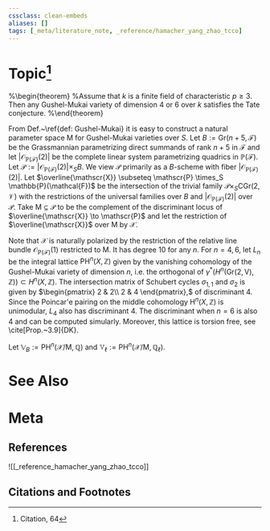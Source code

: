 ```yaml
---
cssclass: clean-embeds
aliases: []
tags: [_meta/literature_note, _reference/hamacher_yang_zhao_tcco]
---
```

# Topic[^1]


%\begin{theorem}
%Assume that $k$ is a finite field of characteristic $p \ge 3$. Then any Gushel-Mukai variety of dimension $4$ or $6$ over $k$ satisfies the Tate conjecture. 
%\end{theorem}

From Def.~\ref{def: Gushel-Mukai} it is easy to construct a natural parameter space $\mathsf{M}$ for Gushel-Mukai varieties over $S$. Let $B := \mathrm{Gr}(n + 5, \mathcal{F})$ be the Grassmannian parametrizing direct summands of rank $n + 5$ in $\mathcal{F}$ and let $|\mathcal{O}_{\mathbb{P}(\mathcal{F})}(2)|$ be the complete linear system parametrizing quadrics in $\mathbb{P}(\mathcal{F})$. Let $\mathscr{P} := |\mathcal{O}_{\mathbb{P}(\mathcal{F})}(2)| \times_S B$. We view $\mathscr{P}$ primarily as a $B$-scheme with fiber $|\mathcal{O}_{\mathbb{P}(\mathcal{F})}(2)|$. Let $\overline{\mathscr{X}} \subseteq \mathscr{P} \times_S \mathbb{P}(\mathcal{F})$ be the intersection of the trivial family $\mathscr{P} \times_S \mathrm{CGr}(2, \mathcal{V})$ with the restrictions of the universal families over $B$ and $|\mathcal{O}_{\mathbb{P}(\mathcal{F})}(2)|$ over $\mathscr{P}$. Take $\mathsf{M} \subseteq \mathscr{P}$ to be the complement of the discriminant locus of $\overline{\mathscr{X}} \to \mathscr{P}$ and let the restriction of $\overline{\mathscr{X}}$ over $\mathsf{M}$ by $\mathscr{X}$. 

Note that $\mathscr{X}$ is naturally polarized by the restriction of the relative line bundle $\mathscr{O}_{\mathbb{P}(\mathcal{F})}(1)$ restricted to $\mathsf{M}$. It has degree 10 for any $n$. For $n = 4, 6$, let $L_n$ be the integral lattice $\mathrm{PH}^n(X, \mathbb{Z})$ given by the vanishing cohomology of the Gushel-Mukai variety of dimension $n$, i.e. the orthogonal of $\gamma^*(H^n(\mathrm{Gr(2,V)}, \mathbb{Z})) \subset H^n(X, \mathbb{Z})$. The intersection matrix of Schubert cycles $\sigma_{1,1}$ and $\sigma_2$ is given by
$\begin{pmatrix}
2 & 2\\
2 & 4
\end{pmatrix},$
of discriminant 4. Since the Poincar\'e pairing on the middle cohomology $\mathrm{H}^n(X, \mathbb{Z})$ is unimodular, $L_4$ also has discriminant 4. The discriminant when $n=6$ is also 4 and can be computed simularly. Moreover, this lattice is torsion free, see \cite[Prop.~3.9]{DK}.

Let $\mathbb{V}_B := \mathrm{PH}^n(\mathscr{X}/ \mathsf{M}, \mathbb{Q})$ and $\mathbb{V}_\ell := \mathrm{PH}^n(\mathscr{X}/ \mathsf{M}, \mathbb{Q}_\ell)$.  



# See Also

# Meta
## References
![[_reference_hamacher_yang_zhao_tcco]]


## Citations and Footnotes
[^1]: Citation, 64